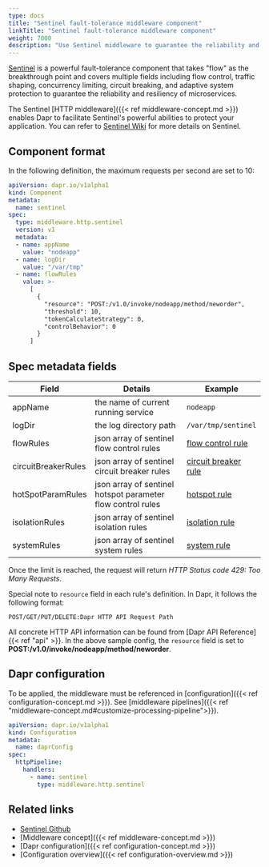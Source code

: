 ```yaml
---
type: docs
title: "Sentinel fault-tolerance middleware component"
linkTitle: "Sentinel fault-tolerance middleware component"
weight: 7000
description: "Use Sentinel middleware to guarantee the reliability and resiliency of your application"
---
```


[Sentinel](https://github.com/alibaba/sentinel-golang) is a powerful fault-tolerance component that takes "flow" as the breakthrough point and covers multiple fields including flow control, traffic shaping, concurrency limiting, circuit breaking, and adaptive system protection to guarantee the reliability and resiliency of microservices.

The Sentinel [HTTP middleware]({{< ref middleware-concept.md >}}) enables Dapr to facilitate Sentinel's powerful abilities to protect your application. You can refer to [Sentinel Wiki](https://github.com/alibaba/sentinel-golang/wiki) for more details on Sentinel.

## Component format

In the following definition, the maximum requests per second are set to 10:

```yaml
apiVersion: dapr.io/v1alpha1
kind: Component
metadata:
  name: sentinel
spec:
  type: middleware.http.sentinel
  version: v1
  metadata:
  - name: appName
    value: "nodeapp"
  - name: logDir
    value: "/var/tmp"
  - name: flowRules
    value: >-
      [
        {
          "resource": "POST:/v1.0/invoke/nodeapp/method/neworder",
          "threshold": 10,
          "tokenCalculateStrategy": 0,
          "controlBehavior": 0
        }
      ]
```

## Spec metadata fields

| Field       | Details                                                                                                                                                                              | Example |
|----------------------|------------------------------------------------------------------------------------------------------------------------------------------------------------------------------------------|---------|
| appName | the name of current running service | `nodeapp`    |
| logDir | the log directory path | `/var/tmp/sentinel` |
| flowRules | json array of sentinel flow control rules | [flow control rule](https://github.com/alibaba/sentinel-golang/blob/master/core/flow/rule.go) |
| circuitBreakerRules | json array of sentinel circuit breaker rules | [circuit breaker rule](https://github.com/alibaba/sentinel-golang/blob/master/core/circuitbreaker/rule.go) |
| hotSpotParamRules | json array of sentinel hotspot parameter flow control rules | [hotspot rule](https://github.com/alibaba/sentinel-golang/blob/master/core/hotspot/rule.go) |
| isolationRules | json array of sentinel isolation rules | [isolation rule](https://github.com/alibaba/sentinel-golang/blob/master/core/isolation/rule.go) |
| systemRules | json array of sentinel system rules | [system rule](https://github.com/alibaba/sentinel-golang/blob/master/core/system/rule.go) |

Once the limit is reached, the request will return *HTTP Status code 429: Too Many Requests*.

Special note to `resource` field in each rule's definition. In Dapr, it follows the following format:

```
POST/GET/PUT/DELETE:Dapr HTTP API Request Path
```

All concrete HTTP API information can be found from [Dapr API Reference]{{< ref "api" >}}. In the above sample config, the `resource` field is set to **POST:/v1.0/invoke/nodeapp/method/neworder**.

## Dapr configuration

To be applied, the middleware must be referenced in [configuration]({{< ref configuration-concept.md >}}). See [middleware pipelines]({{< ref "middleware-concept.md#customize-processing-pipeline">}}).

```yaml
apiVersion: dapr.io/v1alpha1
kind: Configuration
metadata:
  name: daprConfig
spec:
  httpPipeline:
    handlers:
      - name: sentinel
        type: middleware.http.sentinel
```

## Related links

- [Sentinel Github](https://github.com/alibaba/sentinel-golang)
- [Middleware concept]({{< ref middleware-concept.md >}})
- [Dapr configuration]({{< ref configuration-concept.md >}})
- [Configuration overview]({{< ref configuration-overview.md >}})
